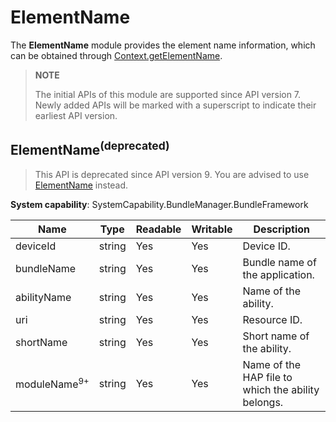 # ElementName

The **ElementName** module provides the element name information, which can be obtained through [Context.getElementName](js-apis-Context.md).

> **NOTE**
>
> The initial APIs of this module are supported since API version 7. Newly added APIs will be marked with a superscript to indicate their earliest API version.

## ElementName<sup>(deprecated)<sup>

> This API is deprecated since API version 9. You are advised to use [ElementName](js-apis-bundleManager-elementName.md) instead.

 **System capability**: SystemCapability.BundleManager.BundleFramework

| Name                    | Type    | Readable| Writable| Description                      |
| ----------------------- | ---------| ---- | ---- | ------------------------- |
| deviceId                | string   | Yes  | Yes  | Device ID.                  |
| bundleName              | string   | Yes  | Yes  | Bundle name of the application.                 |
| abilityName             | string   | Yes  | Yes  | Name of the ability.              |
| uri                     | string   | Yes  | Yes  | Resource ID.                |
| shortName               | string   | Yes  | Yes  | Short name of the ability.              |
| moduleName<sup>9+</sup> | string   | Yes  | Yes  | Name of the HAP file to which the ability belongs.  |

<!--no_check-->